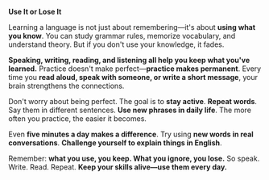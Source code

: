 

**Use It or Lose It**

Learning a language is not just about remembering—it's about **using what you know**. You can study grammar rules, memorize vocabulary, and understand theory. But if you don't use your knowledge, it fades.

**Speaking, writing, reading, and listening all help you keep what you've learned.** Practice doesn't make perfect—**practice makes permanent**. Every time you **read aloud, speak with someone, or write a short message**, your brain strengthens the connections.


Don't worry about being perfect. The goal is to **stay active**. **Repeat words**. Say them in different sentences. **Use new phrases in daily life**. The more often you practice, the easier it becomes.

Even **five minutes a day makes a difference**. Try using **new words in real conversations**. **Challenge yourself to explain things in English**.

Remember: **what you use, you keep. What you ignore, you lose.** So speak. Write. Read. Repeat. **Keep your skills alive—use them every day.**
